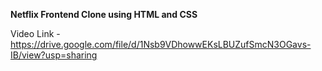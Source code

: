 **Netflix Frontend Clone using HTML and CSS**

Video Link - https://drive.google.com/file/d/1Nsb9VDhowwEKsLBUZufSmcN3OGavs-IB/view?usp=sharing
